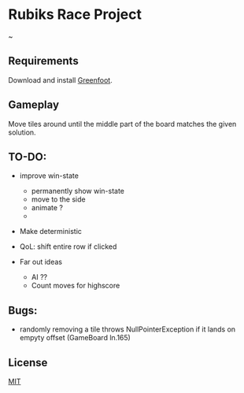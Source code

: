 # Rubiks Race Project

~

## Requirements

Download and install [Greenfoot](https://www.greenfoot.org/download).


## Gameplay

Move tiles around until the middle part of the board matches the given solution.

## TO-DO:

* improve win-state
  * permanently show win-state
  * move to the side
  * animate ?
  * 
* Make deterministic
* QoL: shift entire row if clicked

* Far out ideas
  * AI ??
  * Count moves for highscore 

## Bugs:

* randomly removing a tile throws NullPointerException if it lands on empyty offset (GameBoard ln.165)


## License
[MIT](https://choosealicense.com/licenses/mit/)